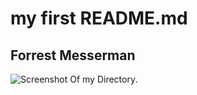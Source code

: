 # my first README.md
## Forrest Messerman

![Screenshot Of my Directory](./images/screenshot-1.png).
